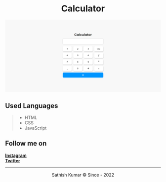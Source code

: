 <h1 align="center">Calculator</h1>

![Screenshot](https://raw.githubusercontent.com/sathishkumar-io/calculator-js/main/assets/img/screenshot.png)

## Used Languages

> - HTML
> - CSS
> - JavaScript

## Follow me on

[**Instagram**](https://instagram.com/sathishkumar.dev, "My Instagram ID")\
[**Twitter**](https://twitter.com/sathishkumar_io, "My Twitter ID")

<hr>

<p align=center>Sathish Kumar © Since - 2022</p>